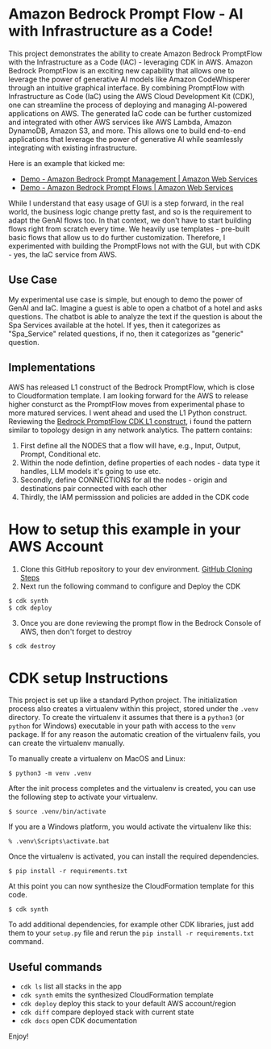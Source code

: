 # Amazon Bedrock Prompt Flow - AI with Infrastructure as a Code!
This project demonstrates the ability to create Amazon Bedrock PromptFlow with the Infrastructure as a Code (IAC) - leveraging CDK in AWS. Amazon Bedrock PromptFlow is an exciting new capability that allows one to leverage the power of generative AI models like Amazon CodeWhisperer through an intuitive graphical interface. By combining PromptFlow with Infrastructure as Code (IaC) using the AWS Cloud Development Kit (CDK), one can streamline the process of deploying and managing AI-powered applications on AWS. The generated IaC code can be further customized and integrated with other AWS services like AWS Lambda, Amazon DynamoDB, Amazon S3, and more. This allows one to build end-to-end applications that leverage the power of generative AI while seamlessly integrating with existing infrastructure.

Here is an example that kicked me:
* [Demo - Amazon Bedrock Prompt Management | Amazon Web Services](https://www.youtube.com/watch?v=CE_-zrMvcuk)
* [Demo - Amazon Bedrock Prompt Flows | Amazon Web Services](https://www.youtube.com/watch?v=_Bmk6peAHao)

While I understand that easy usage of GUI is a step forward, in the real world, the business logic change pretty fast, and so is the requirement to adapt the GenAI flows too. In that context, we don't have to start building flows right from scratch every time. We heavily use templates - pre-built basic flows that allow us to do further customization. Therefore, I experimented with building the PromptFlows not with the GUI, but with CDK - yes, the IaC service from AWS.

## Use Case
My experimental use case is simple, but enough to demo the power of GenAI and IaC. Imagine a guest is able to open a chatbot of a hotel and asks questions. The chatbot is able to analyze the text if the question is about the Spa Services available at the hotel. If yes, then it categorizes as "Spa_Service" related questions, if no, then it categorizes as "generic" question.

## Implementations
AWS has released L1 construct of the Bedrock PromptFlow, which is close to Cloudformation template. I am looking forward for the AWS to release higher consturct as the PromptFlow moves from experimental phase to more matured services. I went ahead and used the L1 Python construct. Reviewing the [Bedrock PromptFlow CDK L1 construct](https://docs.aws.amazon.com/cdk/api/v2/python/aws_cdk.aws_bedrock/CfnFlow.html), i found the pattern similar to topology design in any network analytics. The pattern contains:
1. First define all the NODES that a flow will have, e.g., Input, Output, Prompt, Conditional etc.
2. Within the node defintion, define properties of each nodes - data type it handles, LLM models it's going to use etc.
3. Secondly, define CONNECTIONS for all the nodes - origin and destinations pair connected with each other
4. Thirdly, the IAM permisssion and policies are added in the CDK code

# How to setup this example in your AWS Account
1. Clone this GitHub repository to your dev environment. [GitHub Cloning Steps]([https://learn.microsoft.com/en-us/visualstudio/version-control/git-clone-repository?view=vs-2022](https://www.youtube.com/watch?v=Nl0J_tcnhQ4&t=134s))
2. Next run the following command to configure and Deploy the CDK
```
$ cdk synth
$ cdk deploy
```
3. Once you are done reviewing the prompt flow in the Bedrock Console of AWS, then don't forget to destroy
```
$ cdk destroy
```

# CDK setup Instructions
This project is set up like a standard Python project.  The initialization
process also creates a virtualenv within this project, stored under the `.venv`
directory.  To create the virtualenv it assumes that there is a `python3`
(or `python` for Windows) executable in your path with access to the `venv`
package. If for any reason the automatic creation of the virtualenv fails,
you can create the virtualenv manually.

To manually create a virtualenv on MacOS and Linux:

```
$ python3 -m venv .venv
```

After the init process completes and the virtualenv is created, you can use the following
step to activate your virtualenv.

```
$ source .venv/bin/activate
```

If you are a Windows platform, you would activate the virtualenv like this:

```
% .venv\Scripts\activate.bat
```

Once the virtualenv is activated, you can install the required dependencies.

```
$ pip install -r requirements.txt
```

At this point you can now synthesize the CloudFormation template for this code.

```
$ cdk synth
```

To add additional dependencies, for example other CDK libraries, just add
them to your `setup.py` file and rerun the `pip install -r requirements.txt`
command.

## Useful commands

 * `cdk ls`          list all stacks in the app
 * `cdk synth`       emits the synthesized CloudFormation template
 * `cdk deploy`      deploy this stack to your default AWS account/region
 * `cdk diff`        compare deployed stack with current state
 * `cdk docs`        open CDK documentation

Enjoy!
